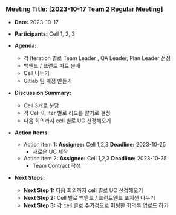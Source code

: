 ### Meeting Title: [2023-10-17 Team 2 Regular Meeting]

- **Date:** 2023-10-17
- **Participants:** Cell 1, 2, 3
- **Agenda:**
  - 각 Iteration 별로 Team Leader , QA Leader, Plan Leader 선정
  - 백엔드 / 프런트 파트 분배
  - Cell 나누기
  - Gitlab 팀 계정 만들기

- **Discussion Summary:**
  - Cell 3개로 분담 
  - 각 Cell 이 Iter 별로 리드를 맡기로 결정
  - 다음 회의까지 cell 별로 UC 선정해오기

- **Action Items:**
  - Action item 1: **Assignee:** Cell 1,2,3 **Deadline:** 2023-10-25
    - 새로운 UC 제작
  - Action item 2: **Assignee:** Cell 1,2,3 **Deadline:** 2023-10-25
    - Team Contract 작성


- **Next Steps:**
  - **Next Step 1:** 다음 회의까지 cell 별로 UC 선정해오기
  - **Next Step 2:** Cell 별로 백엔드 / 프런트엔드 포지션 나누기
  - **Next Step 3:** 각 cell 별로 주기적으로 미팅한 회의록 업로드 하기
